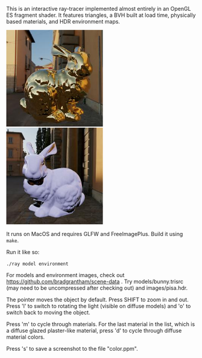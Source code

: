 This is an interactive ray-tracer implemented almost entirely in an OpenGL ES fragment shader.  It features triangles, a BVH built at load time, physically based materials, and HDR environment maps.

![Gold Stanford Bunny in Pisa](bunny.jpg "Gold Stanford Bunny in Pisa") ![Glazed plaster Stanford Bunny in Pisa](bunny2.jpg "Glazed plaster Stanford Bunny in Pisa")

It runs on MacOS and requires GLFW and FreeImagePlus.  Build it using ```make```.

Run it like so:

```
./ray model environment
```

For models and environment images, check out https://github.com/bradgrantham/scene-data .  Try models/bunny.trisrc (may need to be uncompressed after checking out) and images/pisa.hdr.

The pointer moves the object by default.  Press SHIFT to zoom in and out.  Press 'l' to switch to rotating the light (visible on diffuse models) and 'o' to switch back to moving the object.

Press 'm' to cycle through materials.  For the last material in the list, which is a diffuse glazed plaster-like material, press 'd' to cycle through diffuse material colors.

Press 's' to save a screenshot to the file "color.ppm".
